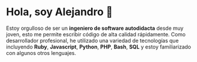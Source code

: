# Hola, soy Alejandro 👋

Estoy orgulloso de ser un **ingeniero de software autodidacta** desde muy joven, esto me permite escribir código de alta calidad rápidamente. Como desarrollador profesional, he utilizado una variedad de tecnologías que incluyendo **Ruby**, **Javascript**, **Python**, **PHP**, **Bash**, **SQL** y estoy familiarizado con algunos otros lenguajes.
